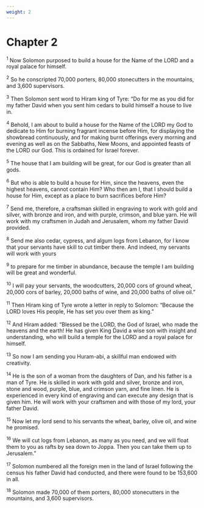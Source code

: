 ```yaml
---
weight: 2
---
```


# Chapter 2

<sup>1</sup> Now Solomon purposed to build a house for the Name of the LORD and a royal palace for himself. 

<sup>2</sup> So he conscripted 70,000 porters, 80,000 stonecutters in the mountains, and 3,600 supervisors. 

<sup>3</sup> Then Solomon sent word to Hiram king of Tyre: “Do for me as you did for my father David when you sent him cedars to build himself a house to live in. 

<sup>4</sup> Behold, I am about to build a house for the Name of the LORD my God to dedicate to Him for burning fragrant incense before Him, for displaying the showbread continuously, and for making burnt offerings every morning and evening as well as on the Sabbaths, New Moons, and appointed feasts of the LORD our God. This is ordained for Israel forever. 

<sup>5</sup> The house that I am building will be great, for our God is greater than all gods. 

<sup>6</sup> But who is able to build a house for Him, since the heavens, even the highest heavens, cannot contain Him? Who then am I, that I should build a house for Him, except as a place to burn sacrifices before Him? 

<sup>7</sup> Send me, therefore, a craftsman skilled in engraving to work with gold and silver, with bronze and iron, and with purple, crimson, and blue yarn. He will work with my craftsmen in Judah and Jerusalem, whom my father David provided. 

<sup>8</sup> Send me also cedar, cypress, and algum logs from Lebanon, for I know that your servants have skill to cut timber there. And indeed, my servants will work with yours 

<sup>9</sup> to prepare for me timber in abundance, because the temple I am building will be great and wonderful. 

<sup>10</sup> I will pay your servants, the woodcutters, 20,000 cors of ground wheat, 20,000 cors of barley, 20,000 baths of wine, and 20,000 baths of olive oil.” 

<sup>11</sup> Then Hiram king of Tyre wrote a letter in reply to Solomon: “Because the LORD loves His people, He has set you over them as king.” 

<sup>12</sup> And Hiram added: “Blessed be the LORD, the God of Israel, who made the heavens and the earth! He has given King David a wise son with insight and understanding, who will build a temple for the LORD and a royal palace for himself. 

<sup>13</sup> So now I am sending you Huram-abi, a skillful man endowed with creativity. 

<sup>14</sup> He is the son of a woman from the daughters of Dan, and his father is a man of Tyre. He is skilled in work with gold and silver, bronze and iron, stone and wood, purple, blue, and crimson yarn, and fine linen. He is experienced in every kind of engraving and can execute any design that is given him. He will work with your craftsmen and with those of my lord, your father David. 

<sup>15</sup> Now let my lord send to his servants the wheat, barley, olive oil, and wine he promised. 

<sup>16</sup> We will cut logs from Lebanon, as many as you need, and we will float them to you as rafts by sea down to Joppa. Then you can take them up to Jerusalem.” 

<sup>17</sup> Solomon numbered all the foreign men in the land of Israel following the census his father David had conducted, and there were found to be 153,600 in all. 

<sup>18</sup> Solomon made 70,000 of them porters, 80,000 stonecutters in the mountains, and 3,600 supervisors. 


